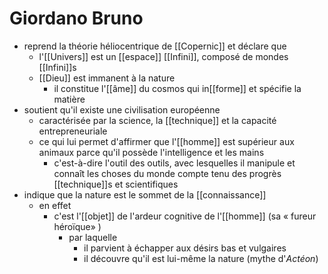 # Giordano Bruno

- reprend la théorie héliocentrique de [[Copernic]] et déclare que
  - l'[[Univers]] est un [[espace]] [[Infini]], composé de mondes [[Infini]]s
  - [[Dieu]] est immanent à la nature
    - il constitue l'[[âme]] du cosmos qui in[[forme]] et spécifie la matière
- soutient qu'il existe une civilisation européenne
  - caractérisée par la science, la [[technique]] et la capacité entrepreneuriale
  - ce qui lui permet d'affirmer que l'[[homme]] est supérieur aux animaux parce qu'il possède l'intelligence et les mains
    - c'est-à-dire l'outil des outils, avec lesquelles il manipule et connaît les choses du monde compte tenu des progrès [[technique]]s et scientifiques
- indique que la nature est le sommet de la [[connaissance]]
  - en effet
    - c'est l'[[objet]] de l'ardeur cognitive de l'[[homme]] (sa « fureur héroïque» )
      - par laquelle
        - il parvient à échapper aux désirs bas et vulgaires
        - il découvre qu'il est lui-même la nature (mythe d'*Actéon*)
